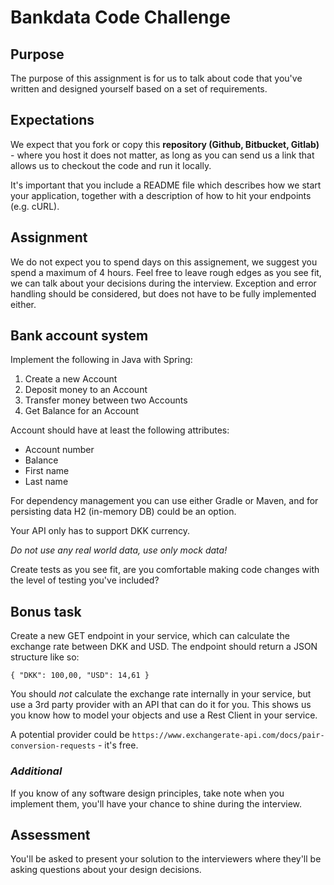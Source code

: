 # Bankdata Code Challenge

## Purpose
The purpose of this assignment is for us to talk about code that you've written and designed yourself based on a set of requirements.

## Expectations
We expect that you fork or copy this __repository (Github, Bitbucket, Gitlab)__ - where you host it does not matter, as long as you can send us a link that allows us to checkout the code and run it locally.

It's important that you include a README file which describes how we start your application, together with a description of how to hit your endpoints (e.g. cURL).

## Assignment
We do not expect you to spend days on this assignement, we suggest you spend a maximum of 4 hours. Feel free to leave rough edges as you see fit, we can talk about your decisions during the interview. Exception and error handling should be considered, but does not have to be fully implemented either.

## Bank account system
Implement the following in Java with Spring:

1. Create a new Account
2. Deposit money to an Account
3. Transfer money between two Accounts
4. Get Balance for an Account

Account should have at least the following attributes:
- Account number
- Balance
- First name
- Last name

For dependency management you can use either Gradle or Maven, and for persisting data H2 (in-memory DB) could be an option.

Your API only has to support DKK currency. 

*Do not use any real world data, use only mock data!*

Create tests as you see fit, are you comfortable making code changes with the level of testing you've included?

## Bonus task
Create a new GET endpoint in your service, which can calculate the exchange rate between DKK and USD. 
The endpoint should return a JSON structure like so:

``{
    "DKK": 100,00,
    "USD": 14,61
}``

You should _not_ calculate the exchange rate internally in your service, but use a 3rd party provider with an API that can do it for you.
This shows us you know how to model your objects and use a Rest Client in your service.

A potential provider could be `https://www.exchangerate-api.com/docs/pair-conversion-requests` - it's free.

### _Additional_
If you know of any software design principles, take note when you implement them, you'll have your chance to shine during the interview. 


## Assessment
You'll be asked to present your solution to the interviewers where they'll be asking questions about your design decisions.